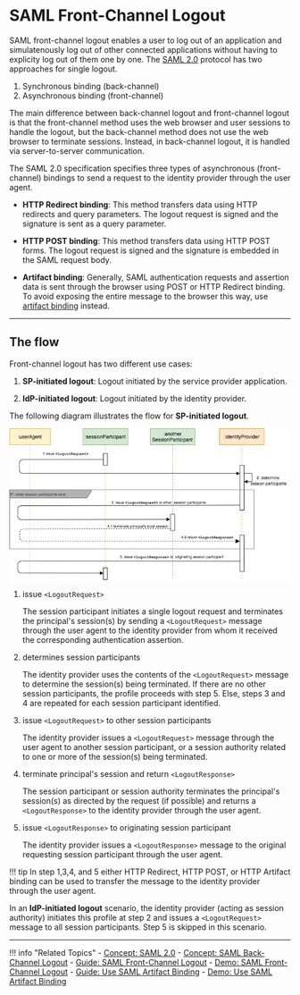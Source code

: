 # SAML Front-Channel Logout

SAML front-channel logout enables a user to log out of an application and simulatenously log out of other connected applications without having to explicity log out of them one by one. The [SAML 2.0](TODO:link-to-concept) protocol has two approaches for single logout. 

1. Synchronous binding (back-channel)
2. Asynchronous binding (front-channel)

The main difference between back-channel logout and front-channel logout is that the front-channel method uses the web browser and user sessions to handle the logout, but the back-channel method does not use the web browser to terminate sessions. Instead, in back-channel logout, it is handled via server-to-server communication. 

The SAML 2.0 specification specifies three types of asynchronous (front-channel) bindings to send a request to the identity provider through the user agent.

- **HTTP Redirect binding**: This method transfers data using HTTP redirects and query parameters. The logout request is signed and the signature is sent as a query parameter. 

- **HTTP POST binding**: This method transfers data using HTTP POST forms. The logout request is signed and the signature is embedded in the SAML request body. 

- **Artifact binding**: Generally, SAML authentication requests and assertion data is sent through the browser using POST or HTTP Redirect binding. To avoid exposing the entire message to the browser this way, use [artifact binding](TODO:link-to-guide/concept) instead. 

---

## The flow

Front-channel logout has two different use cases:

1. **SP-initiated logout**: Logout initiated by the service provider application.

2. **IdP-initiated logout**: Logout initiated by the identity provider. 

The following diagram illustrates the flow for **SP-initiated logout**. 

![saml-front-channel](../../assets/img/concepts/saml-front-channel.png)

1. issue `<LogoutRequest>` 

    The session participant initiates a single logout request and terminates the principal's session(s) by sending a `<LogoutRequest>` message through the user agent to the identity provider from whom it received the corresponding authentication assertion. 

2. determines session participants

    The identity provider uses the contents of the `<LogoutRequest>` message to determine the session(s) being terminated. If there are no other session participants, the profile proceeds with step 5. Else, steps 3 and 4 are repeated for each session participant identified.

3. issue `<LogoutRequest>` to other session participants

    The identity provider issues a `<LogoutRequest>` message through the user agent to another session participant, or a session authority related to one or more of the session(s) being terminated.

4. terminate principal's session and return `<LogoutResponse>`

    The session participant or session authority terminates the principal's session(s) as directed by the request (if possible) and returns a `<LogoutResponse>` to the identity provider through the user agent. 

5. issue `<LogoutResponse>` to originating session participant

    The identity provider issues a `<LogoutResponse>` message to the original requesting session participant through the user agent. 

!!! tip
    In step 1,3,4, and 5 either HTTP Redirect, HTTP POST, or HTTP Artifact binding can be used to transfer the message to the identity provider through the user agent. 

In an **IdP-initiated logout** scenario, the identity provider (acting as session authority) initiates this profile at step 2 and issues a `<LogoutRequest>` message to all session participants. Step 5 is skipped in this scenario. 

---

!!! info "Related Topics"
    - [Concept: SAML 2.0](TODO:link-to-concept)
    - [Concept: SAML Back-Channel Logout](../saml-back-channel)
    - [Guide: SAML Front-Channel Logout](../../../guides/login/saml-front-channel-logout)
    - [Demo: SAML Front-Channel Logout](../../../quick-starts/saml-front-channel-logout)
    - [Guide: Use SAML Artifact Binding](../../../guides/login/use-artifact-binding)
    - [Demo: Use SAML Artifact Binding](../../../quick-starts/use-artifact-binding-sample)



